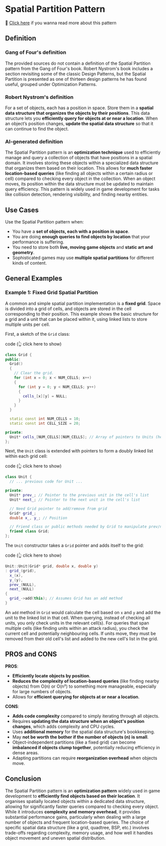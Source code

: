 # Spatial Partition Pattern

📑 [Click here](./spatial-partition.md) if you wanna read more about this pattern

## Definition

### Gang of Four's definition

The provided sources do not contain a definition of the Spatial Partition pattern from the Gang of Four's book. Robert Nystrom's book includes a section revisiting some of the classic Design Patterns, but the Spatial Partition is presented as one of thirteen design patterns he has found useful, grouped under Optimization Patterns.

### Robert Nystrom's definition

For a set of objects, each has a position in space. Store them in a **spatial data structure that organizes the objects by their positions**. This data structure lets you **efficiently query for objects at or near a location**. When an object’s position changes, **update the spatial data structure** so that it can continue to find the object.

### AI-generated definition

The Spatial Partition pattern is an **optimization technique** used to efficiently manage and query a collection of objects that have positions in a spatial domain. It involves storing these objects within a specialized data structure that organizes them based on their location. This allows for **much faster location-based queries** (like finding all objects within a certain radius or cell) compared to checking every object in the collection. When an object moves, its position within the data structure must be updated to maintain query efficiency. This pattern is widely used in game development for tasks like collision detection, rendering visibility, and finding nearby entities.

## Use Cases

Use the Spatial Partition pattern when:
*   You have a **set of objects, each with a position in space**.
*   You are doing **enough queries to find objects by location** that your performance is suffering.
*   You need to store both **live, moving game objects** and **static art and geometry**.
*   Sophisticated games may use **multiple spatial partitions** for different kinds of content.

## General Examples

### Example 1: Fixed Grid Spatial Partition

A common and simple spatial partition implementation is a **fixed grid**. Space is divided into a grid of cells, and objects are stored in the cell corresponding to their position. This example shows the basic structure for a grid and a unit that can be placed within it, using linked lists to store multiple units per cell.

First, a sketch of the `Grid` class:

code (👆 click here to show)
```cpp
class Grid {
public:
  Grid()
  {
    // Clear the grid.
    for (int x = 0; x < NUM_CELLS; x++)
    {
      for (int y = 0; y < NUM_CELLS; y++)
      {
        cells_[x][y] = NULL;
      }
    }
  }

  static const int NUM_CELLS = 10;
  static const int CELL_SIZE = 20;

private:
  Unit* cells_[NUM_CELLS][NUM_CELLS]; // Array of pointers to Units (head of linked lists)
};
```

Next, the `Unit` class is extended with pointers to form a doubly linked list within each grid cell:

code (👆 click here to show)
```cpp
class Unit {
  // ... previous code for Unit ...

private:
  Unit* prev_; // Pointer to the previous unit in the cell's list
  Unit* next_; // Pointer to the next unit in the cell's list

  // Need Grid pointer to add/remove from grid
  Grid* grid_;
  double x_, y_; // Position

  // Friend class or public methods needed by Grid to manipulate prev/next
  friend class Grid;
};
```

The `Unit` constructor takes a `Grid` pointer and adds itself to the grid:

code (👆 click here to show)
```cpp
Unit::Unit(Grid* grid, double x, double y)
: grid_(grid),
  x_(x),
  y_(y),
  prev_(NULL),
  next_(NULL)
{
  grid_->add(this); // Assumes Grid has an add method
}
```

An `add` method in `Grid` would calculate the cell based on `x` and `y` and add the unit to the linked list in that cell. When querying, instead of checking all units, you only check units in the relevant cell(s). For queries that span multiple cells (like finding units within an attack radius), you check the current cell and potentially neighbouring cells. If units move, they must be removed from their old cell's list and added to the new cell's list in the grid.

## PROS and CONS

**PROS**:
*   **Efficiently locate objects by position**.
*   **Reduces the complexity of location-based queries** (like finding nearby objects) from O(n) or O(n²) to something more manageable, especially for large numbers of objects.
*   Allows for **efficient querying for objects at or near a location**.

**CONS**:
*   **Adds code complexity** compared to simply iterating through all objects.
*   Requires **updating the data structure when an object's position changes**, which adds complexity and CPU cycles.
*   Uses **additional memory** for the spatial data structure's bookkeeping.
*   May **not be worth the bother if the number of objects (n) is small**.
*   Object-independent partitions (like a fixed grid) can become **imbalanced if objects clump together**, potentially reducing efficiency in dense areas.
*   Adapting partitions can require **reorganization overhead** when objects move.

## Conclusion

The Spatial Partition pattern is an **optimization pattern** widely used in game development to **efficiently find objects based on their location**. It organises spatially located objects within a dedicated data structure, allowing for significantly faster queries compared to checking every object. While it introduces **complexity and memory overhead**, it provides substantial performance gains, particularly when dealing with a large number of objects and frequent location-based queries. The choice of specific spatial data structure (like a grid, quadtree, BSP, etc.) involves trade-offs regarding complexity, memory usage, and how well it handles object movement and uneven spatial distribution.